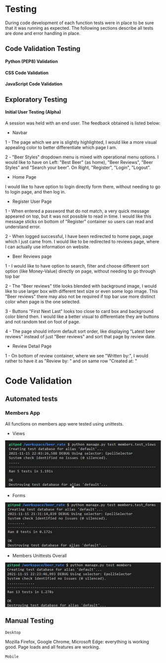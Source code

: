 # Testing

During code development of each function tests were in place to be sure that it was running as expected. The following sections describe all tests are done and error handling in place.

## Code Validation Testing

#### Python (PEP8) Validation


#### CSS Code Validation

#### JavaScript Code Validation


## Exploratory Testing



#### Initial User Testing (Alpha)

A session was held with an end user. The feedback obtained is listed below:

+ Navbar

1 - The page which we are is slightly highlighted, I would like a more visual appealing color to better differentiate which page I am.

2 - "Beer Styles" dropdown menu is mixed with operational menu options. I would like to have on Left: "Best Beer" (as home), "Beer Reviews", "Beer Styles" and "Search your beer". On Right, "Register", "Login", "Logout".

+ Home Page

I would like to have option to login directly form there, without needing to go to login page, and then log in.

+ Register User Page

1 - When entered a password that do not match, a very quick message appeared on top, but it was not possible to read in time. I would like this message sticks on bottom of "Register" container so users can read and understand error.

2 - When logged successful, I have been redirected to home page, page which I just came from. I would like to be redirected to reviews page, where I can actually use information on website.

+ Beer Reviews page

1 - I would like to have option to search, filter and choose different sort option (like Money-Value) directly on page, without needing to go through top bar

2 - The "Beer reviews" title looks blended with background image, I would like to use larger box with different text size or even some logo image. This "Beer reviews" there may also not be required if top bar use more distinct color when page is the one selected.

3 - Buttons "First Next Last" looks too close to card box and background color blend then. I would like a better visual to differentiate they are buttons and not random text on foot of page.

4 - The page should inform default sort order, like displaying "Latest beer reviews" instead of just "Beer reviews" and sort that page by review date.


+ Review Detail Page 

1 - On bottom of review container, where we see "Written by:", I would rather to have it as "Review by: <name of author>"  and on same row "Created at: <date>"


# Code Validation

## Automated tests


### **Members App** 

All functions on members app were tested using unittests. 

  * Views 
<p><img src="media/readme/unittests_ss/members_unitest_testviews.jpg"></p>

  * Forms 
<p><img src="media/readme/unittests_ss/members_unitest_testforms.jpg"></p>

  * Members Unittests Overall
<p><img src="media/readme/unittests_ss/members_unitest_members.jpg"></p>

## Manual Testing

    Desktop

Mozilla Firefox, Google Chrome, Microsoft Edge: everything is working good. Page loads and all features are working.

    Mobile



